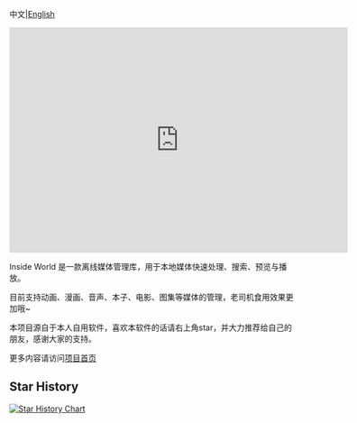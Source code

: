 中文|[English](/README-en.md)

<iframe style="width:100%;height:auto;min-width:600px;min-height:400px;" src="https://star-history.com/embed?secret=Z2l0aHViX3BhdF8xMUFBV0JJVkkwdVFWRGxmOE1HTHRuX1ZzblFNRnRiaThva0FnbmpvcE1mWFh4b0NMZ2pOOFB5bHBZRmlkQmJTSFkzWDNSTkJOQXNXazdaU0lV#anobaka/insideworld&Date" frameBorder="0"></iframe>

Inside World 是一款离线媒体管理库，用于本地媒体快速处理、搜索、预览与播放。

目前支持动画、漫画、音声、本子、电影、图集等媒体的管理，老司机食用效果更加哦~

本项目源自于本人自用软件，喜欢本软件的话请右上角star，并大力推荐给自己的朋友，感谢大家的支持。

更多内容请访问[项目首页](https://inside-world.anobaka.com/)

## Star History

[![Star History Chart](https://api.star-history.com/svg?repos=anobaka/insideworld&type=Date)]([https://star-history.com/#anobaka/insideworld&Date](https://star-history.com/embed?secret=Z2l0aHViX3BhdF8xMUFBV0JJVkkwdVFWRGxmOE1HTHRuX1ZzblFNRnRiaThva0FnbmpvcE1mWFh4b0NMZ2pOOFB5bHBZRmlkQmJTSFkzWDNSTkJOQXNXazdaU0lV#anobaka/insideworld&Date))
